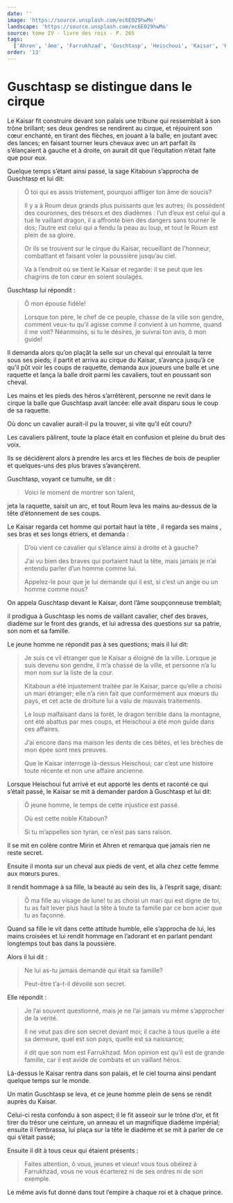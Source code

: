 ```yaml
---
date: ''
image: 'https://source.unsplash.com/ec6E029hwMo'
landscape: 'https://source.unsplash.com/ec6E029hwMo'
source: tome IV - livre des rois - P. 265
tags:
  ['Ahren', 'âme', 'Farrukhzad', 'Guschtasp', 'Heischoui', 'Kaisar', 'Kitaboun', 'Mirin', 'Roum']
order: '13'
---
```


# Guschtasp se distingue dans le cirque

Le Kaisar fit construire devant son palais une tribune qui ressemblait à son trône brillant; ses deux gendres se rendirent au cirque, et réjouirent son cœur enchanté, en tirant des flèches, en jouant à la balle, en joutant avec des lances; en faisant tourner leurs chevaux avec un art parfait ils s’élançaient à gauche et à droite, on aurait dit que l’équitation n’était faite que pour eux.

Quelque temps s’étant ainsi passé, la sage Kitaboun s’approcha de Guschtasp et lui dit:

> Ô toi qui es assis tristement, pourquoi affliger ton âme de soucis?
>
> Il y a à Roum deux grands plus puissants que les autres; ils possèdent des couronnes, des trésors et des diadèmes : l’un d’eux est celui qui a tué le vaillant dragon, il a affronté bien des dangers sans tourner le dos; l’autre est celui qui a fendu la peau au loup, et tout le Roum est plein de sa gloire.
>
> Or ils se trouvent sur le cirque du Kaisar, recueillant de l’honneur, combattant et faisant voler la poussière jusqu’au ciel.
>
> Va à l’endroit où se tient le Kaisar et regarde: il se peut que les chagrins de ton cœur en soient soulagés.

Guschtasp lui répondit :

> Ô mon épouse fidèle!
>
> Lorsque ton père, le chef de ce peuple, chasse de la ville son gendre, comment veux-tu qu’il agisse comme il convient à un homme, quand il me voit? Néanmoins, si tu le désires, je suivrai ton avis, ô mon guide!

Il demanda alors qu’on plaçât la selle sur un cheval qui enroulait la terre sous ses pieds; il partit et arriva au cirque du Kaisar, s’avança jusqu’à ce qu’il pût voir les coups de raquette, demanda aux joueurs une balle et une raquette et lança la balle droit parmi les cavaliers, tout en poussant son cheval.

Les mains et les pieds des héros s’arrêtèrent, personne ne revit dans le cirque la balle que Guschtasp avait lancée: elle avait disparu sous le coup de sa raquette.

Où donc un cavalier aurait-il pu la trouver, si vite qu’il eût couru?

Les cavaliers pâlirent, toute la place était en confusion et pleine du bruit des voix.

Ils se décidèrent alors à prendre les arcs et les flèches de bois de peuplier et quelques-uns des plus braves s’avançèrent.

Guschtasp, voyant ce tumulte, se dit :

> Voici le moment de montrer son talent,

jeta la raquette, saisit un arc, et tout Roum leva les mains au-dessus de la tête d’étonnement de ses coups.

Le Kaisar regarda cet homme qui portait haut la tête , il regarda ses mains , ses bras et ses longs étriers, et demanda :

> D’où vient ce cavalier qui s’élance ainsi à droite et à gauche?
>
> J’ai vu bien des braves qui portaient haut la tête, mais jamais je n’ai entendu parler d’un homme comme lui.
>
> Appelez-le pour que je lui demande qui il est, si c’est un ange ou un homme comme nous?

On appela Guschtasp devant le Kaisar, dont l’âme soupçonneuse tremblait;

il prodigua à Guschtasp les noms de vaillant cavalier, chef des braves, diadème sur le front des grands, et lui adressa des questions sur sa patrie, son nom et sa famille.

Le jeune homme ne répondit pas à ses questions; mais il lui dit:

> Je suis ce vil étranger que le Kaisar a éloigné de la ville. Lorsque je suis devenu son gendre, il m’a chassé de la ville, et personne n’a lu mon nom sur la liste de la cour.
>
> Kitaboun a été injustement traitée par le Kaisar, parce qu’elle a choisi un mari étranger; elle n’a rien fait que conformément aux mœurs du pays, et cet acte de droiture lui a valu de mauvais traitements.
>
> Le loup malfaisant dans la forêt, le dragon terrible dans la montagne, ont été abattus par mes coups, et Heischoui a été mon guide dans ces affaires.
>
> J’ai encore dans ma maison les dents de ces bêtes, et les brèches de mon épée sont mes preuves.
>
> Que le Kaisar interroge là-dessus Heischoui; car c’est une histoire toute récente et non une affaire ancienne.

Lorsque Heischoui fut arrivé et eut apporté les dents et raconté ce qui s’était passé, le Kaisar se mit à demander pardon à Guschtasp et lui dit:

> Ô jeune homme, le temps de cette injustice est passé.
>
> Où est cette noble Kitaboun?
>
> Si tu m’appelles son tyran, ce n’est pas sans raison.

Il se mit en colère contre Mirin et Ahren et remarqua que jamais rien ne reste secret.

Ensuite il monta sur un cheval aux pieds de vent, et alla chez cette femme aux mœurs pures.

Il rendit hommage à sa fille, la beauté au sein des lis, à l’esprit sage, disant:

> Ô ma fille au visage de lune! tu as choisi un mari qui est digne de toi, tu as fait lever plus haut la tête à toute ta famille par ce bon acier que tu as façonné.

Quand sa fille le vit dans cette attitude humble, elle s’approcha de lui, les mains croisées et lui rendit hommage en l’adorant et en parlant pendant longtemps tout bas dans la poussière.

Alors il lui dit :

> Ne lui as-tu jamais demandé qui était sa famille?
>
> Peut-être t’a-t-il dévoilé son secret.

Elle répondit :

> Je l’ai souvent questionné, mais je ne l’ai jamais vu même s’approcher de la vérité.
>
> Il ne veut pas dire son secret devant moi; il cache à tous quelle a été sa demeure, quel est son pays, quelle est sa naissance;
>
> il dit que son nom est Farrukhzad. Mon opinion est qu’il est de grande famille, car il est avide de combats et un vaillant héros.

Là-dessus le Kaisar rentra dans son palais, et le ciel tourna ainsi pendant quelque temps sur le monde.

Un matin Guschtasp se leva, et ce jeune homme plein de sens se rendit auprès du Kaisar.

Celui-ci resta confondu à son aspect; il le fit asseoir sur le trône d’or, et fit tirer du trésor une ceinture, un anneau et un magnifique diadème impérial; ensuite il l’embrassa, lui plaça sur la tête le diadème et se mit à parler de ce qui s’était passé;

Ensuite il dit à tous ceux qui étaient présents :

> Faites attention, ô vous, jeunes et vieux! vous tous obéirez à Farrukhzad, vous ne vous écarterez ni de ses ordres ni de son exemple.

Le même avis fut donné dans tout l’empire à chaque roi et à chaque prince.
